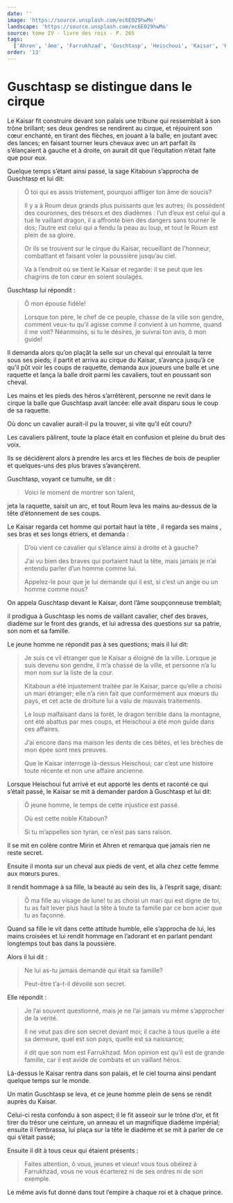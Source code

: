 ```yaml
---
date: ''
image: 'https://source.unsplash.com/ec6E029hwMo'
landscape: 'https://source.unsplash.com/ec6E029hwMo'
source: tome IV - livre des rois - P. 265
tags:
  ['Ahren', 'âme', 'Farrukhzad', 'Guschtasp', 'Heischoui', 'Kaisar', 'Kitaboun', 'Mirin', 'Roum']
order: '13'
---
```


# Guschtasp se distingue dans le cirque

Le Kaisar fit construire devant son palais une tribune qui ressemblait à son trône brillant; ses deux gendres se rendirent au cirque, et réjouirent son cœur enchanté, en tirant des flèches, en jouant à la balle, en joutant avec des lances; en faisant tourner leurs chevaux avec un art parfait ils s’élançaient à gauche et à droite, on aurait dit que l’équitation n’était faite que pour eux.

Quelque temps s’étant ainsi passé, la sage Kitaboun s’approcha de Guschtasp et lui dit:

> Ô toi qui es assis tristement, pourquoi affliger ton âme de soucis?
>
> Il y a à Roum deux grands plus puissants que les autres; ils possèdent des couronnes, des trésors et des diadèmes : l’un d’eux est celui qui a tué le vaillant dragon, il a affronté bien des dangers sans tourner le dos; l’autre est celui qui a fendu la peau au loup, et tout le Roum est plein de sa gloire.
>
> Or ils se trouvent sur le cirque du Kaisar, recueillant de l’honneur, combattant et faisant voler la poussière jusqu’au ciel.
>
> Va à l’endroit où se tient le Kaisar et regarde: il se peut que les chagrins de ton cœur en soient soulagés.

Guschtasp lui répondit :

> Ô mon épouse fidèle!
>
> Lorsque ton père, le chef de ce peuple, chasse de la ville son gendre, comment veux-tu qu’il agisse comme il convient à un homme, quand il me voit? Néanmoins, si tu le désires, je suivrai ton avis, ô mon guide!

Il demanda alors qu’on plaçât la selle sur un cheval qui enroulait la terre sous ses pieds; il partit et arriva au cirque du Kaisar, s’avança jusqu’à ce qu’il pût voir les coups de raquette, demanda aux joueurs une balle et une raquette et lança la balle droit parmi les cavaliers, tout en poussant son cheval.

Les mains et les pieds des héros s’arrêtèrent, personne ne revit dans le cirque la balle que Guschtasp avait lancée: elle avait disparu sous le coup de sa raquette.

Où donc un cavalier aurait-il pu la trouver, si vite qu’il eût couru?

Les cavaliers pâlirent, toute la place était en confusion et pleine du bruit des voix.

Ils se décidèrent alors à prendre les arcs et les flèches de bois de peuplier et quelques-uns des plus braves s’avançèrent.

Guschtasp, voyant ce tumulte, se dit :

> Voici le moment de montrer son talent,

jeta la raquette, saisit un arc, et tout Roum leva les mains au-dessus de la tête d’étonnement de ses coups.

Le Kaisar regarda cet homme qui portait haut la tête , il regarda ses mains , ses bras et ses longs étriers, et demanda :

> D’où vient ce cavalier qui s’élance ainsi à droite et à gauche?
>
> J’ai vu bien des braves qui portaient haut la tête, mais jamais je n’ai entendu parler d’un homme comme lui.
>
> Appelez-le pour que je lui demande qui il est, si c’est un ange ou un homme comme nous?

On appela Guschtasp devant le Kaisar, dont l’âme soupçonneuse tremblait;

il prodigua à Guschtasp les noms de vaillant cavalier, chef des braves, diadème sur le front des grands, et lui adressa des questions sur sa patrie, son nom et sa famille.

Le jeune homme ne répondit pas à ses questions; mais il lui dit:

> Je suis ce vil étranger que le Kaisar a éloigné de la ville. Lorsque je suis devenu son gendre, il m’a chassé de la ville, et personne n’a lu mon nom sur la liste de la cour.
>
> Kitaboun a été injustement traitée par le Kaisar, parce qu’elle a choisi un mari étranger; elle n’a rien fait que conformément aux mœurs du pays, et cet acte de droiture lui a valu de mauvais traitements.
>
> Le loup malfaisant dans la forêt, le dragon terrible dans la montagne, ont été abattus par mes coups, et Heischoui a été mon guide dans ces affaires.
>
> J’ai encore dans ma maison les dents de ces bêtes, et les brèches de mon épée sont mes preuves.
>
> Que le Kaisar interroge là-dessus Heischoui; car c’est une histoire toute récente et non une affaire ancienne.

Lorsque Heischoui fut arrivé et eut apporté les dents et raconté ce qui s’était passé, le Kaisar se mit à demander pardon à Guschtasp et lui dit:

> Ô jeune homme, le temps de cette injustice est passé.
>
> Où est cette noble Kitaboun?
>
> Si tu m’appelles son tyran, ce n’est pas sans raison.

Il se mit en colère contre Mirin et Ahren et remarqua que jamais rien ne reste secret.

Ensuite il monta sur un cheval aux pieds de vent, et alla chez cette femme aux mœurs pures.

Il rendit hommage à sa fille, la beauté au sein des lis, à l’esprit sage, disant:

> Ô ma fille au visage de lune! tu as choisi un mari qui est digne de toi, tu as fait lever plus haut la tête à toute ta famille par ce bon acier que tu as façonné.

Quand sa fille le vit dans cette attitude humble, elle s’approcha de lui, les mains croisées et lui rendit hommage en l’adorant et en parlant pendant longtemps tout bas dans la poussière.

Alors il lui dit :

> Ne lui as-tu jamais demandé qui était sa famille?
>
> Peut-être t’a-t-il dévoilé son secret.

Elle répondit :

> Je l’ai souvent questionné, mais je ne l’ai jamais vu même s’approcher de la vérité.
>
> Il ne veut pas dire son secret devant moi; il cache à tous quelle a été sa demeure, quel est son pays, quelle est sa naissance;
>
> il dit que son nom est Farrukhzad. Mon opinion est qu’il est de grande famille, car il est avide de combats et un vaillant héros.

Là-dessus le Kaisar rentra dans son palais, et le ciel tourna ainsi pendant quelque temps sur le monde.

Un matin Guschtasp se leva, et ce jeune homme plein de sens se rendit auprès du Kaisar.

Celui-ci resta confondu à son aspect; il le fit asseoir sur le trône d’or, et fit tirer du trésor une ceinture, un anneau et un magnifique diadème impérial; ensuite il l’embrassa, lui plaça sur la tête le diadème et se mit à parler de ce qui s’était passé;

Ensuite il dit à tous ceux qui étaient présents :

> Faites attention, ô vous, jeunes et vieux! vous tous obéirez à Farrukhzad, vous ne vous écarterez ni de ses ordres ni de son exemple.

Le même avis fut donné dans tout l’empire à chaque roi et à chaque prince.
